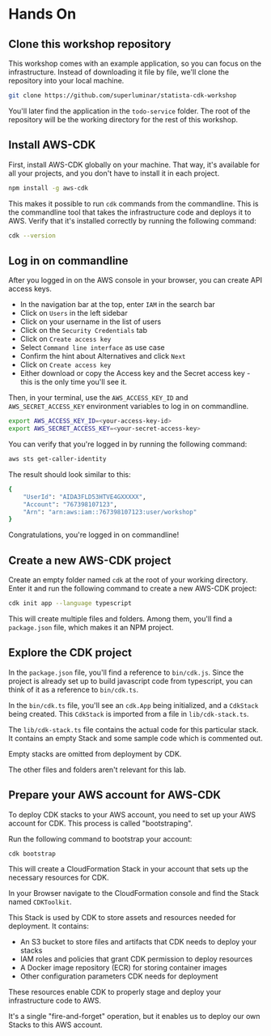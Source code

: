 # Hands On

## Clone this workshop repository

This workshop comes with an example application, so you can focus on the infrastructure.
Instead of downloading it file by file, we'll clone the repository into your local machine.

```sh
git clone https://github.com/superluminar/statista-cdk-workshop
```

You'll later find the application in the `todo-service` folder.
The root of the repository will be the working directory for the rest of this workshop.


## Install AWS-CDK

First, install AWS-CDK globally on your machine.
That way, it's available for all your projects, and you don't have to install it in each project.

```sh
npm install -g aws-cdk
```

This makes it possible to run `cdk` commands from the commandline. This is the commandline tool that takes the infrastructure code and deploys it to AWS.
Verify that it's installed correctly by running the following command:

```sh
cdk --version
```


## Log in on commandline

After you logged in on the AWS console in your browser, you can create API access keys.
- In the navigation bar at the top, enter `IAM` in the search bar
- Click on `Users` in the left sidebar
- Click on your username in the list of users
- Click on the `Security Credentials` tab
- Click on `Create access key`
- Select `Command line interface` as use case
- Confirm the hint about Alternatives and click `Next`
- Click on `Create access key`
- Either download or copy the Access key and the Secret access key - this is the only time you'll see it.

Then, in your terminal, use the `AWS_ACCESS_KEY_ID` and `AWS_SECRET_ACCESS_KEY` environment variables to log in on commandline.

```sh
export AWS_ACCESS_KEY_ID=<your-access-key-id>
export AWS_SECRET_ACCESS_KEY=<your-secret-access-key>
```

You can verify that you're logged in by running the following command:

```sh
aws sts get-caller-identity
```

The result should look similar to this:
```sh
{
    "UserId": "AIDA3FLD53HTVE4GXXXXX",
    "Account": "767398107123",
    "Arn": "arn:aws:iam::767398107123:user/workshop"
}
```

Congratulations, you're logged in on commandline!


## Create a new AWS-CDK project

Create an empty folder named `cdk` at the root of your working directory.
Enter it and run the following command to create a new AWS-CDK project:

```sh
cdk init app --language typescript
```

This will create multiple files and folders.
Among them, you'll find a `package.json` file, which makes it an NPM project.


## Explore the CDK project

In the `package.json` file, you'll find a reference to `bin/cdk.js`.
Since the project is already set up to build javascript code from typescript, you can think of it as a reference to `bin/cdk.ts`.

In the `bin/cdk.ts` file, you'll see an `cdk.App` being initialized, and a `CdkStack` being created.
This `CdkStack` is imported from a file in `lib/cdk-stack.ts`.

The `lib/cdk-stack.ts` file contains the actual code for this particular stack.
It contains an empty Stack and some sample code which is commented out.

Empty stacks are omitted from deployment by CDK.

The other files and folders aren't relevant for this lab.


## Prepare your AWS account for AWS-CDK

To deploy CDK stacks to your AWS account, you need to set up your AWS account for CDK.
This process is called "bootstraping".

Run the following command to bootstrap your account:

```sh
cdk bootstrap
```

This will create a CloudFormation Stack in your account that sets up the necessary resources for CDK.

In your Browser navigate to the CloudFormation console and find the Stack named `CDKToolkit`.

This Stack is used by CDK to store assets and resources needed for deployment. It contains:

- An S3 bucket to store files and artifacts that CDK needs to deploy your stacks
- IAM roles and policies that grant CDK permission to deploy resources
- A Docker image repository (ECR) for storing container images
- Other configuration parameters CDK needs for deployment

These resources enable CDK to properly stage and deploy your infrastructure code to AWS.

It's a single "fire-and-forget" operation, but it enables us to deploy our own Stacks to this AWS account.
